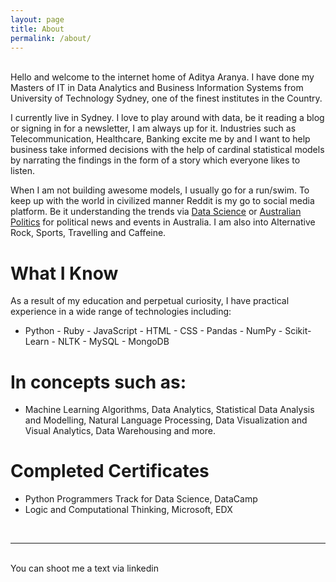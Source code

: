 ```yaml
---
layout: page
title: About
permalink: /about/
---
```



<br/>
Hello and welcome to the internet home of Aditya Aranya.
I have done my Masters of IT in Data Analytics and Business Information Systems from University of Technology Sydney, one of the finest institutes in the Country.

I currently live in Sydney. I love to play around with data, be it reading a blog or signing in for a newsletter, I am always up for it. Industries such as Telecommunication, Healthcare, Banking excite me by and I want to help business take informed decisions with the help of cardinal statistical models by narrating the findings in the form of a story which everyone likes to listen.

When I am not building awesome models, I usually go for a run/swim. To keep up with the world in civilized manner Reddit is my go to social media platform. Be it understanding the trends via <a href="https://www.reddit.com/r/datascience/" target="blank">Data Science</a> or <a href="https://www.reddit.com/r/AustralianPolitics/" target="blank">Australian Politics</a> for political news and events in Australia. I am also into Alternative Rock, Sports, Travelling and Caffeine.

<h1 class='demo'> What I Know </h1>

As a result of my education and perpetual curiosity, I have practical experience in a wide range of technologies including:

- Python - Ruby - JavaScript - HTML - CSS - Pandas - NumPy - Scikit-Learn - NLTK - MySQL - MongoDB

<h1 class='demo'> In concepts such as: </h1>

- Machine Learning Algorithms, Data Analytics, Statistical Data Analysis and Modelling, Natural Language Processing, Data Visualization and Visual Analytics, Data Warehousing and more.

<h1 class='demo'> Completed Certificates </h1>

- Python Programmers Track for Data Science, DataCamp
- Logic and Computational Thinking, Microsoft, EDX

<br/>
<hr/>
<br/>
<span class="contacticon center">
	<a href="mailto:contact@adityaaranya.co"><i class="fa fa-envelope-square"></i></a>
	<a href="https://github.com/StupendousEnzio" target="_blank"><i class="fa fa-github-square"></i></a>
	<a href="https://www.linkedin.com/in/aranyaa/" target="_blank"><i class="fa fa-linkedin-square"></i></a>
	<a href="https://twitter.com/AdityaAranya1" target="_blank"><i class="fa fa-twitter-square"></i></a>
</span>

<div class="col three caption">
	You can shoot me a text via linkedin  
</div>

